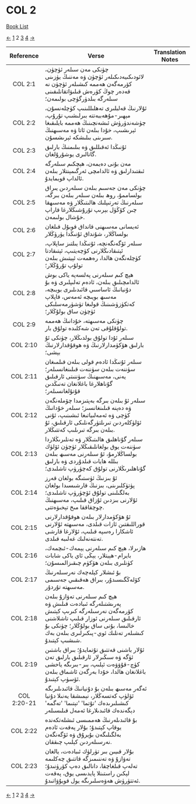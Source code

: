 # COL 2
[Book List](../README.md)

[<-](./chapter_1.md) [1](./chapter_1.md) 2 [3](./chapter_3.md) [4](./chapter_4.md) [->](./chapter_3.md)

| Reference | Verse | Translation Notes |
|:---------:|-------|-------------------|
|COL 2:1|چۈنكى مەن سىلەر ئۈچۈن، لائودىكىيەدىكىلەر ئۈچۈن ۋە مەننىڭ يۈزىنى كۆرمەگەن ھەممە كىشىلەر ئۈچۈن نە قەدەر چوڭ كۈرەش قىلىۋاتقانلىقىنى سىلەرگە بىلدۈرگۈچى بولىمەن؛||
|COL 2:2|ئۇلارنىڭ قەلبلىرى تەھلىللىنىپ كۈچلەنسۇن، مېھىر-مۇھەببەتتە بىرلىشىپ تۇرۇپ، چۈشەندۈرۈش ئىشەنچىنىڭ ھەممە بايلىقىغا ئېرىشىپ، خۇدا بىلەن ئاتا ۋە مەسىھنىڭ سىرىنى بىلىشكە ئېرىشسۇن.||
|COL 2:3|ئۇنىڭدا ئەقىللىق ۋە بىلىمنىڭ بارلىق گانالىرى يوشۇرۇلغان.||
|COL 2:4|مەن بۇنى دەيمەن، ھېچكىم سىلەرگە ئىقتىدارلىق ۋە ئالدامچى ئەرگىمېنتلار بىلەن ئالداپ قويمايدۇ.||
|COL 2:5|چۈنكى مەن جەسىم بىلەن سىلەردىن يىراق بولساممۇ، روھ بىلەن سىلەر بىلەن بىرگە، سىلەرنىڭ تەرتىپلىك ھالىتىڭلار ۋە مەسىھقا چىن كۆڭۈل بېرىپ تۇرۇشىڭلارغا قاراپ خۇشال بولىمەن.||
|COL 2:6|ئەيسانى مەسىھنى قانداق قوبۇل قىلغان بولساڭلار، شۇنداق ئۇنىڭدا يۈرۈڭلار||
|COL 2:7|سىلەر ئۆگەنگەنچە، ئۇنىڭدا يىلتىز ساپلاپ، ئېتىقادىڭلارنى كۈچەيتىپ، ئېتىقادتا كۈچلەنگەن ھالدا، رەھمەت ئېيتىش بىلەن تولۇپ تۇرۇڭلار؛||
|COL 2:8|ھېچ كىم سىلەرنى پەلسەپە ياكى بوش ئالدامچىلىق بىلەن، ئادەم تەلىپلىرى ۋە بۇ دۇنيانىڭ ئاساسىي قائىدىلىرى بويىچە، مەسىھ بويىچە ئەمەس، قاپلاپ كەتكۈزۈشىنىڭ قولىغا تۈشۈرمەسلىكى ئۈچۈن ساق بولۇڭلار؛||
|COL 2:9|چۈنكى مەسىھتە، خۇدانىڭ ھەممە تولۇقلۇقى تەن شەكلىدە تولۇق بار.||
|COL 2:10|سىلەر ئۇدا تولۇق بولدىڭلار، چۈنكى ئۇ بارلىق ھۆكۈمدارلارنىڭ ۋە ھوقۇقدارلارنىڭ بېشى؛||
|COL 2:11|سىلەر ئۇنىڭدا ئادەم قولى بىلەن قىلمىغان سۈننەت بىلەن سۈننەت قىلىنغانسىلەر؛ يەنى، مەسىھنىڭ سۈننىتى ئارقىلىق گۇناھلارغا باغلانغان تەنىڭدىن قۇتۇلغانسىلەر؛||
|COL 2:12|سىلەر ئۇ بىلەن بىرگە بەپتىزمدا چۆملەنگەن ۋە دەپنە قىلىنغانسىز؛ سىلەر خۇدانىڭ كۈچى ۋە ئەمەلىياتىغا ئىشىنىپ، ئۇنى ئۆلۈكلەردىن تىرىلتۈرگەنلىكى ئارقىلىق، ئۇ بىلەن بىرگە تىرىلىپ كەتتىڭلار.||
|COL 2:13|سىلەر گۇناھلىق ھالىتىڭلار ۋە تەنلىرىڭلاردا سۈننەت يوق بولغانلىقىڭلار ئۈچۈن ئۆلۈك بولساڭلارمۇ، ئۇ سىلەرنى مەسىھ بىلەن بىللە ھايات قىلدۇردى ۋە بارلىق گۇناھلىرىڭلارنى تولۇق كەچۈرۈپ تاشلىدى؛||
|COL 2:14|ئۇ بىزنىڭ ئۈستىگە بولغان قەرز پۈتۈكلىرىنى، بىزنىڭ قارشىسىدا بولغان بەلگىلىنى تولۇق ئۆچۈرۈپ تاشلىدى؛ ئۇلارنى بىزدىن ئۇزاق قىلىپ، مەسىھنىڭ چوچقاققا مىخ تېخىۋەتتى.||
|COL 2:15|ئۇ ھۆكۈمدارلار بىلەن ھوقۇقدارلارنى قوراللىقتىن ئازات قىلدى، مەسىھتە ئۇلارنى ئاشكارا رەسپە قىلىپ، ئۇلارغا قارشى تەنتەنەلىك غەلىبە قىلدى.||
|COL 2:16|ھازىرلا، ھېچ كىم سىلەرنى يېمەك-ئىچمەك، بايرام-ھېيتلار، يېڭى ئاي ياكى شابات كۈنلىرى بىلەن ھۆكۈم چىقىزالمىسۇن؛||
|COL 2:17|بۇ ئىشلار كېلەچەك نەرسىلەرنىڭ كۆلەڭگىسىدۇر، بىراق ھەقىقىي جەسىمى مەسىھتە تۇردۇر.||
|COL 2:18|ھېچ كىم سىلەرنى تەۋازۇ بىلەن پەرىشتىلەرگە ئىبادەت قىلىش ۋە كۆرمەگەن نەرسىلەرگە كىرىپ كېتىش ئارقىلىق سىلەرنى ئوزار قىلىپ تاشلاشنى خالىسا، بۇنى ساق بولۇڭلار؛ چۈنكى بۇ كىشىلەر تەنلىك ئوي-پىكىرلىرى بىلەن بەك شىشىپ كېتىدۇ.||
|COL 2:19|ئۇلار باشنى قەتتىق تۇتمايدۇ؛ بىراق باشتىن ئۈگە ۋە سىڭىرلار ئارقىلىق بارلىق تەن كۈچ-قۇۋۋەت ئېلىپ، بىر-بىرىگە ياخشى باغلانغان ھالدا، خۇدا بەرگەن ئاشماق بىلەن ئۆسۈپ كېتىدۇ.||
|COL 2:20-21|ئەگەر مەسىھ بىلەن بۇ دۇنيانىڭ قائىدىلىرىگە ئۆلۈپ كەتسەڭلار، نېمىشقا يەنىلا دۇنيا كىشىلىرىدەك 'تۇتما' 'تېتىما' 'تەگمە' دېگەندەك قائىدىلارغا ئەمەل قىلىسىلەر||
|COL 2:22|بۇ قائىدىلەرنىڭ ھەممىسى ئىشلەتكەندە يوقاپ كېتىدۇ؛ بۇلار پەقەت ئادەم بەلگىلىگەن بۇيرۇق ۋە ئۆگەنگەن نەرسىلەردىن كېلىپ چىققان.||
|COL 2:23|بۇلار قىيىن بىر تۈرلۈك ئىبادەت، يالغان تەۋازۇ ۋە تەننىمىزگە قاتتىق چەكلىمە تەلەپ قىلغاچقا، دانالىق دەپ كۆرۈنىدۇ؛ لېكىن راستىنلا پايدىسى يوق، پەقەت ئەتتۈرۈش ھەۋەسلىرىگە يول قويۇۋاتىدۇ.||


[<-](./chapter_1.md) [1](./chapter_1.md) 2 [3](./chapter_3.md) [4](./chapter_4.md) [->](./chapter_3.md)